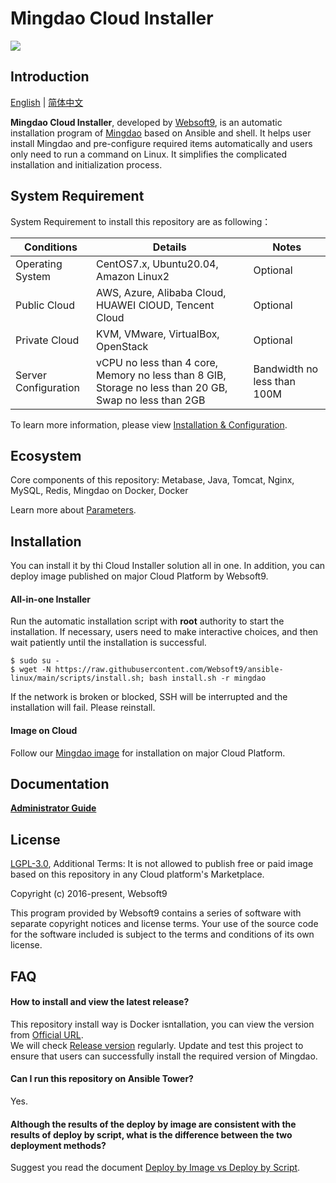 # Mingdao Cloud Installer

![](https://libs.websoft9.com/common/websott9-cloud-installer.png) 

## Introduction

[English](/README.md) | [简体中文](/README-zh.md)  

**Mingdao Cloud Installer**, developed by [Websoft9](https://www.websoft9.com), is an automatic installation program of [Mingdao](https://www.mingdao.com/) based on Ansible and shell. It helps user install Mingdao and pre-configure required items automatically and users only need to run a command on Linux. It simplifies the complicated installation and initialization process.  

## System Requirement

System Requirement to install this repository are as following：

| Conditions       | Details                               | Notes                |
| ------------------- | --------------------------------| -------------------- |
| Operating System   | CentOS7.x, Ubuntu20.04, Amazon Linux2 | Optional                 |
| Public Cloud     | AWS, Azure, Alibaba Cloud, HUAWEI ClOUD, Tencent Cloud    | Optional                 |
| Private Cloud     | KVM, VMware, VirtualBox, OpenStack    | Optional                 |
| Server Configuration | vCPU no less than 4 core, Memory no less than 8 GIB, Storage no less than 20 GB, Swap no less than 2GB |Bandwidth no less than 100M|

To learn more information, please view [Installation & Configuration](https://docs.pd.mingdao.com/deployment/platform.html).

## Ecosystem

Core components of this repository: Metabase, Java, Tomcat, Nginx, MySQL, Redis, Mingdao on Docker, Docker

Learn more about [Parameters](/docs/stack-components.md).

## Installation

You can install it by thi Cloud Installer solution all in one. In addition, you can deploy image published on major Cloud Platform by Websoft9.

#### All-in-one Installer

Run the automatic installation script with **root** authority to start the installation. If necessary, users need to make interactive choices, and then wait patiently until the installation is successful.

```
$ sudo su -
$ wget -N https://raw.githubusercontent.com/Websoft9/ansible-linux/main/scripts/install.sh; bash install.sh -r mingdao
```

If the network is broken or blocked, SSH will be interrupted and the installation will fail. Please reinstall.

#### Image on Cloud 

Follow our [Mingdao image](https://apps.websoft9.com/mingdao) for installation on major Cloud Platform.

## Documentation

**[Administrator Guide](https://support.websoft9.com/docs/mingdao)** 

## License

[LGPL-3.0](/License.md), Additional Terms: It is not allowed to publish free or paid image based on this repository in any Cloud platform's Marketplace.

Copyright (c) 2016-present, Websoft9

This program provided by Websoft9 contains a series of software with separate copyright notices and license terms. Your use of the source code for the software included is subject to the terms and conditions of its own license.

## FAQ

#### How to install and view the latest release?

This repository install way is Docker isntallation, you can  view the version from [Official URL](https://github.com/mingdaocom/private-deployment).  
We will check [Release version](https://github.com/Websoft9/ansible-mingdao/releases) regularly. Update and test this project to ensure that users can successfully install the required version of Mingdao.

#### Can I run this repository on Ansible Tower? 

Yes.

#### Although the results of the deploy by image are consistent with the results of deploy by script, what is the difference between the two deployment methods?

Suggest you read the document [Deploy by Image vs Deploy by Script](https://support.websoft9.com/docs/faq/bz-product.html#deployment-comparison).

